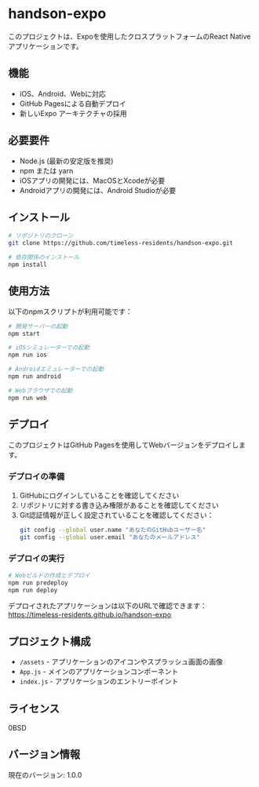 # handson-expo

このプロジェクトは、Expoを使用したクロスプラットフォームのReact Nativeアプリケーションです。

## 機能

- iOS、Android、Webに対応
- GitHub Pagesによる自動デプロイ
- 新しいExpo アーキテクチャの採用

## 必要要件

- Node.js (最新の安定版を推奨)
- npm または yarn
- iOSアプリの開発には、MacOSとXcodeが必要
- Androidアプリの開発には、Android Studioが必要

## インストール

```bash
# リポジトリのクローン
git clone https://github.com/timeless-residents/handson-expo.git

# 依存関係のインストール
npm install
```

## 使用方法

以下のnpmスクリプトが利用可能です：

```bash
# 開発サーバーの起動
npm start

# iOSシミュレーターでの起動
npm run ios

# Androidエミュレーターでの起動
npm run android

# Webブラウザでの起動
npm run web
```

## デプロイ

このプロジェクトはGitHub Pagesを使用してWebバージョンをデプロイします。

### デプロイの準備

1. GitHubにログインしていることを確認してください
2. リポジトリに対する書き込み権限があることを確認してください
3. Git認証情報が正しく設定されていることを確認してください：
   ```bash
   git config --global user.name "あなたのGitHubユーザー名"
   git config --global user.email "あなたのメールアドレス"
   ```

### デプロイの実行

```bash
# Webビルドの作成とデプロイ
npm run predeploy
npm run deploy
```

デプロイされたアプリケーションは以下のURLで確認できます：
https://timeless-residents.github.io/handson-expo

## プロジェクト構成

- `/assets` - アプリケーションのアイコンやスプラッシュ画面の画像
- `App.js` - メインのアプリケーションコンポーネント
- `index.js` - アプリケーションのエントリーポイント

## ライセンス

0BSD

## バージョン情報

現在のバージョン: 1.0.0

